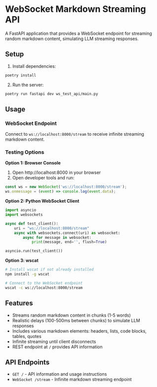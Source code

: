 # WebSocket Markdown Streaming API

A FastAPI application that provides a WebSocket endpoint for streaming random markdown content, simulating LLM streaming responses.

## Setup

1. Install dependencies:
```bash
poetry install
```

2. Run the server:
```bash
poetry run fastapi dev ws_test_api/main.py
```

## Usage

### WebSocket Endpoint

Connect to `ws://localhost:8000/stream` to receive infinite streaming markdown content.

### Testing Options

**Option 1: Browser Console**
1. Open http://localhost:8000 in your browser
2. Open developer tools and run:
```javascript
const ws = new WebSocket('ws://localhost:8000/stream');
ws.onmessage = (event) => console.log(event.data);
```

**Option 2: Python WebSocket Client**
```python
import asyncio
import websockets

async def test_client():
    uri = "ws://localhost:8000/stream"
    async with websockets.connect(uri) as websocket:
        async for message in websocket:
            print(message, end='', flush=True)

asyncio.run(test_client())
```

**Option 3: wscat**
```bash
# Install wscat if not already installed
npm install -g wscat

# Connect to the WebSocket endpoint
wscat -c ws://localhost:8000/stream
```

## Features

- Streams random markdown content in chunks (1-5 words)
- Realistic delays (100-500ms between chunks) to simulate LLM responses
- Includes various markdown elements: headers, lists, code blocks, tables, quotes
- Infinite streaming until client disconnects
- REST endpoint at `/` provides API information

## API Endpoints

- `GET /` - API information and usage instructions
- `WebSocket /stream` - Infinite markdown streaming endpoint